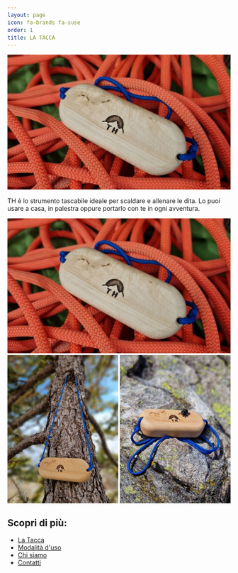 ```yaml
---
layout: page
icon: fa-brands fa-suse
order: 1
title: LA TACCA
---
```


<!-- h1>TH - LA TACCA</h1-->
<img src="https://raw.githubusercontent.com/th-latacca/figs/main/PresFig.png"/> 
<p>TH è lo strumento tascabile ideale per scaldare e allenare le dita. Lo puoi usare a casa, in palestra oppure portarlo con te in ogni avventura.</p>
<img src="https://github.com/th-latacca/figs/blob/main/CollagePres.png?raw=true"/>
<h2>Scopri di più:</h2>
<ul>
    <li><a href="/la-tacca/">La Tacca</a></li>
    <li><a href="/modi-d'uso/">Modalità d'uso</a></li>
    <li><a href="/chi-siamo/">Chi siamo</a></li>
    <li><a href="/contatti/">Contatti</a></li>
</ul> 